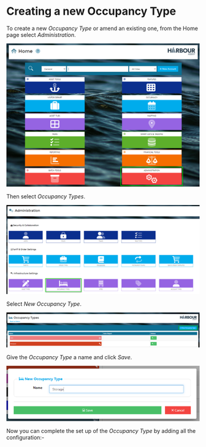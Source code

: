 # Creating a new Occupancy Type

To create a new *Occupancy Type* or amend an existing one, from the Home page select *Administration*.

![image-20230425123426567](image-20230425123426567.png)

Then select *Occupancy Types*.

![image-20230425123543641](image-20230425123543641.png)

Select *New Occupancy Type*.

![image-20230425123639654](image-20230425123639654.png)

Give the *Occupancy Type* a name and click *Save*.

![image-20230425123721096](image-20230425123721096.png)

Now you can complete the set up of the *Occupancy Type* by adding all the configuration:-

